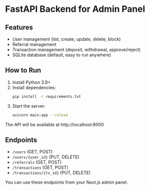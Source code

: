 # FastAPI Backend for Admin Panel

## Features
- User management (list, create, update, delete, block)
- Referral management
- Transaction management (deposit, withdrawal, approve/reject)
- SQLite database (default, easy to run anywhere)

## How to Run
1. Install Python 3.9+
2. Install dependencies:
   ```bash
   pip install -r requirements.txt
   ```
3. Start the server:
   ```bash
   uvicorn main:app --reload
   ```

The API will be available at http://localhost:8000

## Endpoints
- `/users` (GET, POST)
- `/users/{user_id}` (PUT, DELETE)
- `/referrals` (GET, POST)
- `/transactions` (GET, POST)
- `/transactions/{tx_id}` (PUT, DELETE)

You can use these endpoints from your Next.js admin panel.
